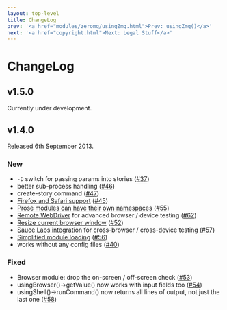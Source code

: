 ```yaml
---
layout: top-level
title: ChangeLog
prev: '<a href="modules/zeromq/usingZmq.html">Prev: usingZmq()</a>'
next: '<a href="copyright.html">Next: Legal Stuff</a>'
---
```


# ChangeLog

## v1.5.0

Currently under development.

## v1.4.0

Released 6th September 2013.

### New

* `-D` switch for passing params into stories ([#37](https://github.com/datasift/storyplayer/pull/37))
* better sub-process handling ([#46](https://github.com/datasift/storyplayer/pull/46))
* create-story command ([#47](https://github.com/datasift/storyplayer/pull/47))
* [Firefox and Safari support](devices/localwebbrowsers.html) ([#45](https://github.com/datasift/storyplayer/pull/45))
* [Prose modules can have their own namespaces](prose/module-namespaces.html) ([#55](https://github.com/datasift/storyplayer/pull/55))
* [Remote WebDriver](devices/remotewebdriver.html) for advanced browser / device testing ([#62](https://github.com/datasift/storyplayer/pull/62))
* [Resize current browser window](modules/browser/usingBrowser.html#resizecurrentwindow) ([#52](https://github.com/datasift/storyplayer/pull/52))
* [Sauce Labs integration](devices/saucelabs.html) for cross-browser / cross-device testing ([#57](https://github.com/datasift/storyplayer/pull/57))
* [Simplified module loading](prose/module-loading.html) ([#56](https://github.com/datasift/storyplayer/pull/56))
* works without any config files ([#40](https://github.com/datasift/storyplayer/pull/40))

### Fixed

* Browser module: drop the on-screen / off-screen check ([#53](https://github.com/datasift/storyplayer/pull/53))
* usingBrowser()->getValue() now works with input fields too ([#54](https://github.com/datasift/storyplayer/pull/54))
* usingShell()->runCommand() now returns all lines of output, not just the last one ([#58](https://github.com/datasift/storyplayer/pull/58))
